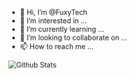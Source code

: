 - 👋 Hi, I’m @FuxyTech
- 👀 I’m interested in ...
- 🌱 I’m currently learning ...
- 💞️ I’m looking to collaborate on ...
- 📫 How to reach me ...

![Github Stats](https://github-readme-stats.vercel.app/api?username=FuxyTech&count_private=true&show_icons=true&theme=radical)

